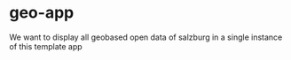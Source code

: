 # geo-app
We want to display all geobased open data of salzburg in a single instance of this template app
